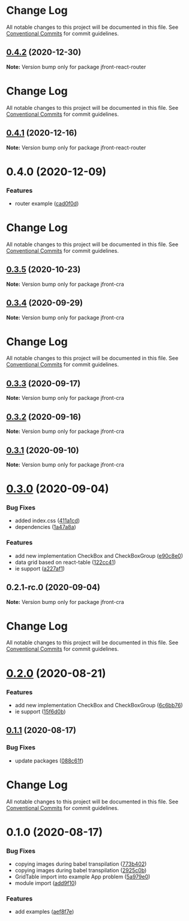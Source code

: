 # Change Log

All notable changes to this project will be documented in this file. See
[Conventional Commits](https://conventionalcommits.org) for commit guidelines.

## [0.4.2](https://github.com/Jepria/jfront-ui/compare/jfront-react-router@0.4.1...jfront-react-router@0.4.2) (2020-12-30)

**Note:** Version bump only for package jfront-react-router

# Change Log

All notable changes to this project will be documented in this file. See
[Conventional Commits](https://conventionalcommits.org) for commit guidelines.

## [0.4.1](https://github.com/Jepria/jfront-ui/compare/jfront-react-router@0.4.0...jfront-react-router@0.4.1) (2020-12-16)

**Note:** Version bump only for package jfront-react-router

# 0.4.0 (2020-12-09)

### Features

- router example
  ([cad0f0d](https://github.com/Jepria/jfront-ui/commit/cad0f0dcf053db0d1a88a510fd299b4f9e66598d))

# Change Log

All notable changes to this project will be documented in this file. See
[Conventional Commits](https://conventionalcommits.org) for commit guidelines.

## [0.3.5](https://github.com/Jepria/jfront-ui/compare/jfront-cra@0.3.4...jfront-cra@0.3.5) (2020-10-23)

**Note:** Version bump only for package jfront-cra

## [0.3.4](https://github.com/Jepria/jfront-ui/compare/jfront-cra@0.3.3...jfront-cra@0.3.4) (2020-09-29)

**Note:** Version bump only for package jfront-cra

# Change Log

All notable changes to this project will be documented in this file. See
[Conventional Commits](https://conventionalcommits.org) for commit guidelines.

## [0.3.3](https://github.com/Jepria/jfront-ui/compare/jfront-cra@0.3.2...jfront-cra@0.3.3) (2020-09-17)

**Note:** Version bump only for package jfront-cra

## [0.3.2](https://github.com/Jepria/jfront-ui/compare/jfront-cra@0.3.1...jfront-cra@0.3.2) (2020-09-16)

**Note:** Version bump only for package jfront-cra

## [0.3.1](https://github.com/Jepria/jfront-ui/compare/jfront-cra@0.3.0...jfront-cra@0.3.1) (2020-09-10)

**Note:** Version bump only for package jfront-cra

# [0.3.0](https://github.com/Jepria/jfront-ui/compare/jfront-cra@0.2.0...jfront-cra@0.3.0) (2020-09-04)

### Bug Fixes

- added index.css
  ([411a1cd](https://github.com/Jepria/jfront-ui/commit/411a1cde916b09fa7f4e202e82b26c612fca4308))
- dependencies
  ([1a47a8a](https://github.com/Jepria/jfront-ui/commit/1a47a8addf43cfa9035364fa219c4b01fe6ee0fa))

### Features

- add new implementation CheckBox and CheckBoxGroup
  ([e90c8e0](https://github.com/Jepria/jfront-ui/commit/e90c8e09f5e3a3e6e4c3cb3780893ae871ce8aa5))
- data grid based on react-table
  ([122cc41](https://github.com/Jepria/jfront-ui/commit/122cc41ac883337a140fdc745893ab00cb0cd37a))
- ie support
  ([a227af1](https://github.com/Jepria/jfront-ui/commit/a227af136d021c8adce0863607dc934d0320f35e))

## 0.2.1-rc.0 (2020-09-04)

**Note:** Version bump only for package jfront-cra

# Change Log

All notable changes to this project will be documented in this file. See
[Conventional Commits](https://conventionalcommits.org) for commit guidelines.

# [0.2.0](https://github.com/Jepria/jfront-ui/compare/jfront-cra@0.1.1...jfront-cra@0.2.0) (2020-08-21)

### Features

- add new implementation CheckBox and CheckBoxGroup
  ([6c6bb76](https://github.com/Jepria/jfront-ui/commit/6c6bb76f9243c445b06a6a7ca330f167c7f79486))
- ie support
  ([15f6d0b](https://github.com/Jepria/jfront-ui/commit/15f6d0b94508cbcb9decad08fce6753c8f2b63ef))

## [0.1.1](https://github.com/Jepria/jfront-ui/compare/jfront-cra@0.1.0...jfront-cra@0.1.1) (2020-08-17)

### Bug Fixes

- update packages
  ([088c61f](https://github.com/Jepria/jfront-ui/commit/088c61f2c7e5b4240adba0f4565ce43a23487d43))

# Change Log

All notable changes to this project will be documented in this file. See
[Conventional Commits](https://conventionalcommits.org) for commit guidelines.

# 0.1.0 (2020-08-17)

### Bug Fixes

- copying images during babel transpilation
  ([773b402](https://github.com/Jepria/jfront-components/commit/773b4022c35d4aadf8ae2897b39ddb4107a810b1))
- copying images during babel transpilation
  ([2925c0b](https://github.com/Jepria/jfront-components/commit/2925c0b3a8eb7d7e07deeeb3d24137b1bf48078e))
- GridTable import into example App problem
  ([5a979e0](https://github.com/Jepria/jfront-components/commit/5a979e0a27fe78131c3c722865fa6cfe41be44c9))
- module import
  ([add9f10](https://github.com/Jepria/jfront-components/commit/add9f100aabefa240473c6b5152c00c5668f5a6f))

### Features

- add examples
  ([aef8f7e](https://github.com/Jepria/jfront-components/commit/aef8f7edb9ec8c9b62f6c37f568f848a3e11f11f))
